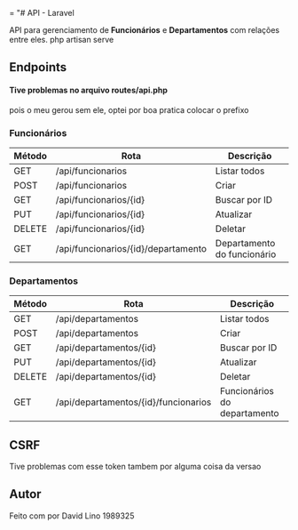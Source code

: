  = "# API - Laravel

API para gerenciamento de **Funcionários** e **Departamentos** com relações entre eles.
php artisan serve

##  Endpoints
#### Tive problemas no arquivo routes/api.php
pois o meu gerou sem ele, optei por boa pratica colocar o prefixo

### Funcionários

| Método | Rota                         | Descrição                  |
|--------|------------------------------|----------------------------|
| GET    | /api/funcionarios            | Listar todos               |
| POST   | /api/funcionarios            | Criar                      |
| GET    | /api/funcionarios/{id}       | Buscar por ID              |
| PUT    | /api/funcionarios/{id}       | Atualizar                  |
| DELETE | /api/funcionarios/{id}       | Deletar                    |
| GET    | /api/funcionarios/{id}/departamento | Departamento do funcionário |

### Departamentos

| Método | Rota                               | Descrição                        |
|--------|------------------------------------|----------------------------------|
| GET    | /api/departamentos                 | Listar todos                     |
| POST   | /api/departamentos                 | Criar                            |
| GET    | /api/departamentos/{id}           | Buscar por ID                    |
| PUT    | /api/departamentos/{id}           | Atualizar                        |
| DELETE | /api/departamentos/{id}           | Deletar                          |
| GET    | /api/departamentos/{id}/funcionarios | Funcionários do departamento  |

##  CSRF
Tive problemas com esse token tambem por alguma coisa da versao

## Autor

Feito com por David Lino 1989325
